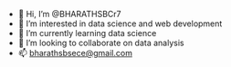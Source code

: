 - 👋 Hi, I’m @BHARATHSBCr7
- 👀 I’m interested in data science and web development
- 🌱 I’m currently learning data science
- 💞️ I’m looking to collaborate on data analysis
- 📫 bharathsbsece@gmail.com 

<!---
BHARATHSBCr7/BHARATHSBCr7 is a ✨ special ✨ repository because its `README.md` (this file) appear--->

